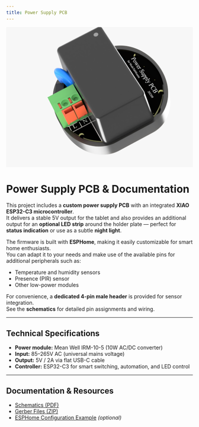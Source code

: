 ```yaml
---
title: Power Supply PCB
---
```


![PCB](images/pic_pcb_1.png)

# Power Supply PCB & Documentation

This project includes a **custom power supply PCB** with an integrated **XIAO ESP32-C3 microcontroller**.  
It delivers a stable 5V output for the tablet and also provides an additional output for an **optional LED strip** around the holder plate — perfect for **status indication** or use as a subtle **night light**.  

The firmware is built with **ESPHome**, making it easily customizable for smart home enthusiasts.  
You can adapt it to your needs and make use of the available pins for additional peripherals such as:  
- Temperature and humidity sensors  
- Presence (PIR) sensor  
- Other low-power modules  

For convenience, a **dedicated 4-pin male header** is provided for sensor integration.  
See the **schematics** for detailed pin assignments and wiring.

---

## Technical Specifications
- **Power module:** Mean Well IRM-10-5 (10W AC/DC converter)  
- **Input:** 85–265V AC (universal mains voltage)  
- **Output:** 5V / 2A via flat USB-C cable  
- **Controller:** ESP32-C3 for smart switching, automation, and LED control  

---

## Documentation & Resources
- [Schematics (PDF)](files/schematics.pdf)  
- [Gerber Files (ZIP)](files/gerbers.zip)  
- [ESPHome Configuration Example](files/esphome_config.yaml) *(optional)*  
